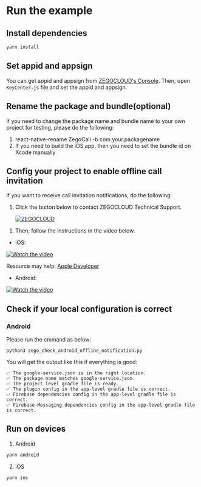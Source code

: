 # Run the example

## Install dependencies

```bash
yarn install
```

## Set appid and appsign

You can get appid and appsign from [ZEGOCLOUD's Console](https://console.zegocloud.com/account/login). Then, open `KeyCenter.js` file and set the appid and appsign.

## Rename the package and bundle(optional)

If you need to change the package name and bundle name to your own project for testing, please do the following:

1. react-native-rename ZegoCall -b com.your.packagename
2. If you need to build the iOS app, then you need to set the bundle id on Xcode manually

## Config your project to enable offline call invitation

If you want to receive call invitation notifications, do the following: 
1. Click the button below to contact ZEGOCLOUD Technical Support.

    <a href="https://discord.gg/ExaKJvBbxy">
    <img src="https://img.shields.io/discord/980014613179555870?color=5865F2&logo=discord&logoColor=white" alt="ZEGOCLOUD"/>
</a>

1. Then, follow the instructions in the video below.

- iOS:

[![Watch the video](https://storage.zego.im/sdk-doc/Pics/ZegoUIKit/videos/how_to_enable_offline_call_invitation_ios.png)](https://youtu.be/rzdRY8bDqdo)

Resource may help: [Apple Developer](https://developer.apple.com)

- Android:
  
[![Watch the video](https://storage.zego.im/sdk-doc/Pics/ZegoUIKit/videos/how_to_enable_offline_call_invitation_android.png)](https://youtu.be/mhetL3MTKsE)

## Check if your local configuration is correct

### Android

Please run the cmmand as below:

`python3 zego_check_android_offline_notification.py` 

You will get the output like this if everything is good:
```
✅ The google-service.json is in the right location.
✅ The package name matches google-service.json.
✅ The project level gradle file is ready.
✅ The plugin config in the app-level gradle file is correct.
✅ Firebase dependencies config in the app-level gradle file is correct.
✅ Firebase-Messaging dependencies config in the app-level gradle file is correct.
```


## Run on devices

1. Android
```bash
yarn android
```
2. iOS
```bash
yarn ios
```
